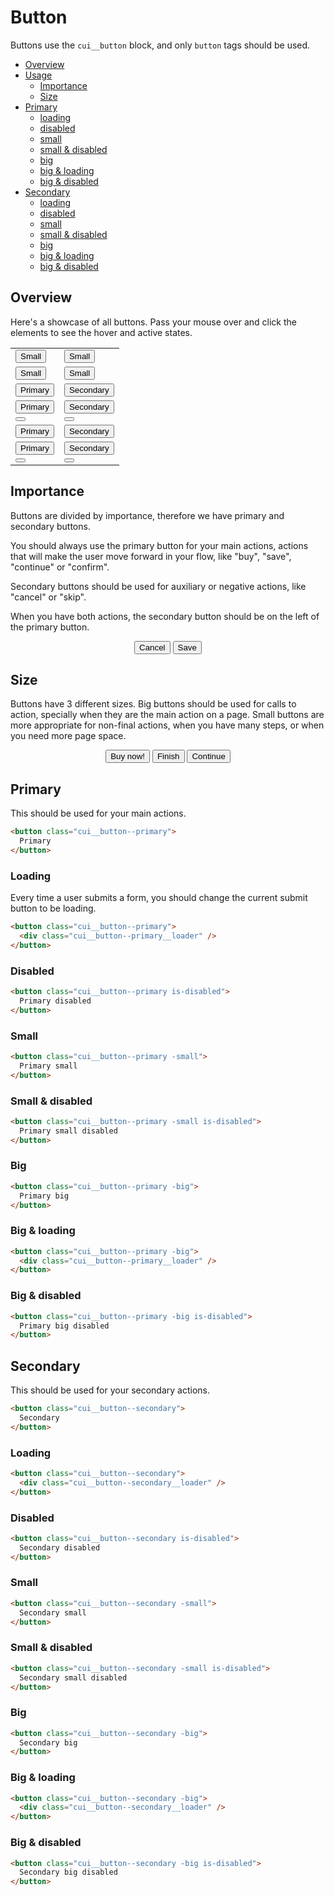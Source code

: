 # Button

Buttons use the `cui__button` block, and only `button` tags should be used.

- [Overview](#Button/overview)
- [Usage](#Button/usage)
	- [Importance](#Button/usage/importance)
	- [Size](#Button/usage/size)
- [Primary](#Button/primary)
	- [loading](#Button/primary/loading)
	- [disabled](#Button/primary/disabled)
	- [small](#Button/primary/small)
	- [small & disabled](#Button/primary/small/disabled)
	- [big](#Button/primary/big)
	- [big & loading](#Button/primary/big/loading)
	- [big & disabled](#Button/primary/big/disabled)
- [Secondary](#Button/secondary)
	- [loading](#Button/secondary/loading)
	- [disabled](#Button/secondary/disabled)
	- [small](#Button/secondary/small)
	- [small & disabled](#Button/secondary/small/disabled)
	- [big](#Button/secondary/big)
	- [big & loading](#Button/secondary/big/loading)
	- [big & disabled](#Button/secondary/big/disabled)

<a name="Button/overview"></a>
## Overview

Here's a showcase of all buttons. Pass your mouse over and click the elements to see the hover and active states.

<table cellspacing="0" cellpadding="0">
	<tr>
		<td>
			<button class="cui__button--primary -small">
				Small
			</button>
		</td>
		<td>
			<button class="cui__button--secondary -small">
				Small
			</button>
		</td>
	</tr>
	<tr>
		<td>
			<button class="cui__button--primary -small is-disabled">
				Small
			</button>
		</td>
		<td>
			<button class="cui__button--secondary -small is-disabled">
				Small
			</button>
		</td>
	</tr>
	<tr>
		<td>
			<button class="cui__button--primary">
				Primary
			</button>
		</td>
		<td>
			<button class="cui__button--secondary">
				Secondary
			</button>
		</td>
	</tr>
	<tr>
		<td>
			<button class="cui__button--primary is-disabled">
				Primary
			</button>
		</td>
		<td>
			<button class="cui__button--secondary is-disabled">
				Secondary
			</button>
		</td>
	</tr>
	<tr>
		<td>
			<button class="cui__button--primary">
				<div class="cui__button--primary__loader" />
			</button>
		</td>
		<td>
			<button class="cui__button--secondary">
				<div class="cui__button--secondary__loader" />
			</button>
		</td>
	</tr>
	<tr>
		<td>
			<button class="cui__button--primary -big">
				Primary
			</button>
		</td>
		<td>
			<button class="cui__button--secondary -big">
				Secondary
			</button>
		</td>
	</tr>
	<tr>
		<td>
			<button class="cui__button--primary -big is-disabled">
				Primary
			</button>
		</td>
		<td>
			<button class="cui__button--secondary -big is-disabled">
				Secondary
			</button>
		</td>
	</tr>
	<tr>
		<td>
			<button class="cui__button--primary -big">
				<div class="cui__button--primary__loader" />
			</button>
		</td>
		<td>
			<button class="cui__button--secondary -big">
				<div class="cui__button--secondary__loader" />
			</button>
		</td>
	</tr>
</table>

<a name="Button/usage/importance"></a>
## Importance

Buttons are divided by importance, therefore we have primary and secondary buttons.

You should always use the primary button for your main actions, actions that will make the user move forward in your flow, like "buy", "save", "continue" or "confirm".

Secondary buttons should be used for auxiliary or negative actions, like "cancel" or "skip".

When you have both actions, the secondary button should be on the left of the primary button.

<div class="example-block" style="text-align: center;">
	<div class="example">
		<button class="cui__button--secondary">
			Cancel
		</button>
		<button class="cui__button--primary">
			Save
		</button>
	</div>
</div>

<a name="Button/usage/size"></a>
## Size

Buttons have 3 different sizes. Big buttons should be used for calls to action, specially when they are the main action on a page. Small buttons are more appropriate for non-final actions, when you have many steps, or when you need more page space.

<div class="example-block" style="text-align: center;">
	<div class="example">
		<button class="cui__button--primary -big">
			Buy now!
		</button>
		<button class="cui__button--primary">
			Finish
		</button>
		<button class="cui__button--primary -small">
			Continue
		</button>
	</div>
</div>

<a name="Button/primary"></a>
## Primary

This should be used for your main actions.

```html
<button class="cui__button--primary">
  Primary
</button>
```

<a name="Button/primary/loading"></a>
### Loading

Every time a user submits a form, you should change the current submit button to be loading.

```html
<button class="cui__button--primary">
  <div class="cui__button--primary__loader" />
</button>
```

<a name="Button/primary/disabled"></a>
### Disabled

```html
<button class="cui__button--primary is-disabled">
  Primary disabled
</button>
```

<a name="Button/primary/small"></a>
### Small

```html
<button class="cui__button--primary -small">
  Primary small
</button>
```

<a name="Button/primary/small/disabled"></a>
### Small & disabled

```html
<button class="cui__button--primary -small is-disabled">
  Primary small disabled
</button>
```

<a name="Button/primary/big"></a>
### Big

```html
<button class="cui__button--primary -big">
  Primary big
</button>
```

<a name="Button/primary/big/loading"></a>
### Big & loading

```html
<button class="cui__button--primary -big">
  <div class="cui__button--primary__loader" />
</button>
```

<a name="Button/primary/big/disabled"></a>
### Big & disabled

```html
<button class="cui__button--primary -big is-disabled">
  Primary big disabled
</button>
```

<a name="Button/secondary"></a>
## Secondary

This should be used for your secondary actions.

```html
<button class="cui__button--secondary">
  Secondary
</button>
```

<a name="Button/secondary/loading"></a>
### Loading

```html
<button class="cui__button--secondary">
  <div class="cui__button--secondary__loader" />
</button>
```

<a name="Button/secondary/disabled"></a>
### Disabled

```html
<button class="cui__button--secondary is-disabled">
  Secondary disabled
</button>
```

<a name="Button/secondary/small"></a>
### Small

```html
<button class="cui__button--secondary -small">
  Secondary small
</button>
```

<a name="Button/secondary/small/disabled"></a>
### Small & disabled

```html
<button class="cui__button--secondary -small is-disabled">
  Secondary small disabled
</button>
```

<a name="Button/secondary/big"></a>
### Big

```html
<button class="cui__button--secondary -big">
  Secondary big
</button>
```

<a name="Button/secondary/big/loading"></a>
### Big & loading

```html
<button class="cui__button--secondary -big">
  <div class="cui__button--secondary__loader" />
</button>
```

<a name="Button/secondary/big/disabled"></a>
### Big & disabled

```html
<button class="cui__button--secondary -big is-disabled">
  Secondary big disabled
</button>
```
